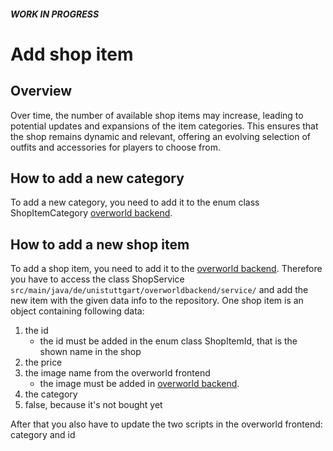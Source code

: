 ##### WORK IN PROGRESS

# Add shop item

## Overview

Over time, the number of available shop items may increase, leading to potential updates and expansions of the item categories. 
This ensures that the shop remains dynamic and relevant, offering an evolving selection of outfits and accessories for players to choose from.


## How to add a new category

To add a new category, you need to add it to the enum class ShopItemCategory [overworld backend](https://github.com/Gamify-IT/overworld-backend).

## How to add a new shop item

To add a shop item, you need to add it to the [overworld backend](https://github.com/Gamify-IT/overworld-backend). 
Therefore you have to access the class ShopService `src/main/java/de/unistuttgart/overworldbackend/service/` and add the new item with the given data info to the repository. 
One shop item is an object containing following data: 
1. the id
    - the id must be added in the enum class ShopItemId, that is the shown name in the shop 
2. the price
3. the image name from the overworld frontend 
     - the image must be added in [overworld backend](https://github.com/Gamify-IT/overworld).
4. the category 
5. false, because it's not bought yet


After that you also have to update the two scripts in the overworld frontend: category and id 
